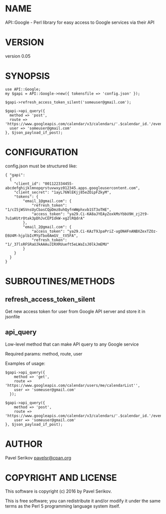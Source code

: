 # NAME

API::Google - Perl library for easy access to Google services via their API

# VERSION

version 0.05

# SYNOPSIS

    use API::Google;
    my $gapi = API::Google->new({ tokensfile => 'config.json' });
    
    $gapi->refresh_access_token_silent('someuser@gmail.com');
    
    $gapi->api_query({ 
      method => 'post', 
      route => 'https://www.googleapis.com/calendar/v3/calendars/'.$calendar_id.'/events',
      user => 'someuser@gmail.com'
    }, $json_payload_if_post);

# CONFIGURATION

config.json must be structured like:

    { "gapi":
      {
        "client_id": "001122334455-abcdefghijklmnopqrstuvwxyz012345.apps.googleusercontent.com",
        "client_secret": "1ayL76NlEKjj85eZOipFZkyM",
        "tokens": {
            "email_1@gmail.com": {
                "refresh_token": "1/cI5jWSVnsUyCbasCQpDmz8uhQyfnWWphxvb1ST3oTHE",
                "access_token": "ya29.Ci-KA8aJYEAyZoxkMsYbbU9H_zj2t9-7u1aKUtrOtak3pDhJvCEPIdkW-xg2lRQdrA"
            },
            "email_2@gmail.com": {
                "access_token": "ya29.Ci-KAzT9JpaPriZ-ugON4FnANBXZexTZOz-E6U4M-hjplbIcMYpTbo0AmGV__tV5FA",
                "refresh_token": "1/_37lsRFSRaUJkAAAuJIRXRUueft5eLWaIsJ0lkJmEMU"
            }
        }
      }
    }

# SUBROUTINES/METHODS

## refresh\_access\_token\_silent

Get new access token for user from Google API server and store it in jsonfile

## api\_query

Low-level method that can make API query to any Google service

Required params: method, route, user 

Examples of usage:

    $gapi->api_query({ 
        method => 'get', 
        route => 'https://www.googleapis.com/calendar/users/me/calendarList'',
        user => 'someuser@gmail.com'
      });

    $gapi->api_query({ 
        method => 'post', 
        route => 'https://www.googleapis.com/calendar/v3/calendars/'.$calendar_id.'/events',
        user => 'someuser@gmail.com'
    }, $json_payload_if_post);

# AUTHOR

Pavel Serikov <pavelsr@cpan.org>

# COPYRIGHT AND LICENSE

This software is copyright (c) 2016 by Pavel Serikov.

This is free software; you can redistribute it and/or modify it under
the same terms as the Perl 5 programming language system itself.
